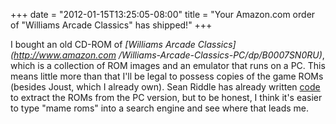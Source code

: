 ﻿+++
date = "2012-01-15T13:25:05-08:00"
title = "Your Amazon.com order of \"Williams Arcade Classics\" has shipped!"
+++



I bought an old CD-ROM of _[Williams Arcade Classics](http://www.amazon.com
/Williams-Arcade-Classics-PC/dp/B0007SN0RU)_, which is a collection of ROM
images and an emulator that runs on a PC. This means little more than that
I'll be legal to possess copies of the game ROMs (besides Joust, which I
already own). Sean Riddle has already written
[code](http://seanriddle.com/uncomp.c) to extract the ROMs from the PC
version, but to be honest, I think it's easier to type "mame roms" into a
search engine and see where that leads me.

